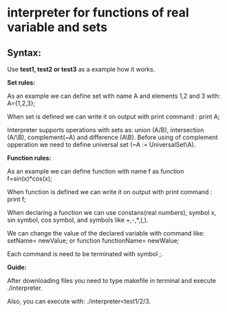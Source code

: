 # interpreter for functions of real variable and sets
## Syntax:

 Use **test1, test2 or test3** as a example how it works. 
 
 **Set rules:**   
 
 As an example we can define set with name A and elements 1,2 and 3 with: A={1,2,3};
 
 When set is defined we can write it on output with print command : print A;
 
 Interpreter supports operations with sets as: union (A\/B), intersection (A/\B), complement(~A) and difference (A\B).
 Before using of complement opperation we need to define universal set (~A := UniversalSet\A).
 
 **Function rules:**
 
  As an example we can define function  with name f as function f=sin(x)*cos(x);
  
  When function is defined we can write it on output with print command : print f;
  
  When declaring a function we can use constans(real numbers), symbol x, sin symbol, cos symbol, and symbols like +,-,*,(,).
  
  
  We can change the value of the declared variable with command like: setName= newValue;  or function functionName= newWalue;
  
  Each command is need to be terminated with symbol ;.
  
  
  **Guide:**
  
  After downloading files you need to type makefile in terminal and execute ./interpreter.
  
  Also, you can execute with: ./interpreter<test1/2/3.
  
 
 
 
 
 
 

